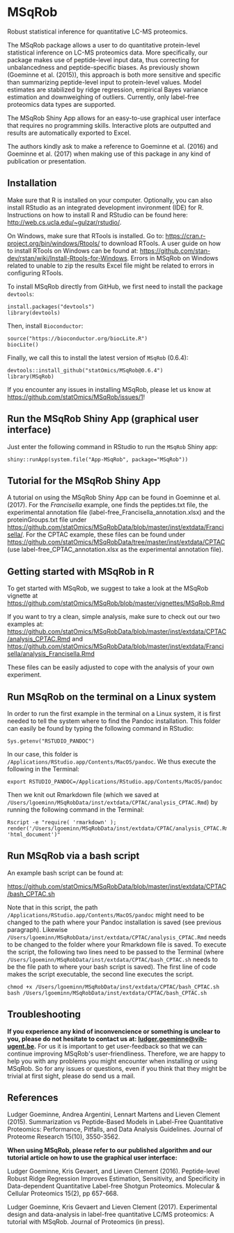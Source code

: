 # MSqRob

Robust statistical inference for quantitative LC-MS proteomics.

The MSqRob package allows a user to do quantitative protein-level statistical inference on LC-MS proteomics data. More specifically, our package makes use of peptide-level input data, thus correcting for unbalancedness and peptide-specific biases. As previously shown (Goeminne et al. (2015)), this approach is both more sensitive and specific than summarizing peptide-level input to protein-level values. Model estimates are stabilized by ridge regression, empirical Bayes variance estimation and downweighing of outliers. Currently, only label-free proteomics data types are supported.

The MSqRob Shiny App allows for an easy-to-use graphical user interface that requires no programming skills. Interactive plots are outputted and results are automatically exported to Excel.

The authors kindly ask to make a reference to Goeminne et al. (2016) and Goeminne et al. (2017) when making use of this package in any kind of publication or presentation.

## Installation

Make sure that R is installed on your computer. Optionally, you can also install RStudio as an integrated development invironment (IDE) for R. Instructions on how to install R and RStudio can be found here: http://web.cs.ucla.edu/~gulzar/rstudio/.

On Windows, make sure that RTools is installed. Go to: https://cran.r-project.org/bin/windows/Rtools/ to download RTools. A user guide on how to install RTools on Windows can be found at: https://github.com/stan-dev/rstan/wiki/Install-Rtools-for-Windows. Errors in MSqRob on Windows related to unable to zip the results Excel file might be related to errors in configuring RTools.

To install MSqRob directly from GitHub, we first need to install the package `devtools`:

~~~~
install.packages("devtools")
library(devtools)
~~~~

Then, install `Bioconductor`:

~~~~
source("https://bioconductor.org/biocLite.R")
biocLite()
~~~~

Finally, we call this to install the latest version of `MSqRob` (0.6.4):

~~~~
devtools::install_github("statOmics/MSqRob@0.6.4")
library(MSqRob)
~~~~

If you encounter any issues in installing MSqRob, please let us know at https://github.com/statOmics/MSqRob/issues/1!

## Run the MSqRob Shiny App (graphical user interface)

Just enter the following command in RStudio to run the `MSqRob` Shiny app:

~~~~
shiny::runApp(system.file("App-MSqRob", package="MSqRob"))
~~~~

## Tutorial for the MSqRob Shiny App

A tutorial on using the MSqRob Shiny App can be found in Goeminne et al. (2017). For the *Francisella* example, one finds the peptides.txt file, the experimental annotation file (label-free_Francisella_annotation.xlsx) and the proteinGroups.txt file under  https://github.com/statOmics/MSqRobData/blob/master/inst/extdata/Francisella/. For the CPTAC example, these files can be found under https://github.com/statOmics/MSqRobData/tree/master/inst/extdata/CPTAC (use label-free_CPTAC_annotation.xlsx as the experimental annotation file).

## Getting started with MSqRob in R

To get started with MSqRob, we suggest to take a look at the MSqRob vignette at https://github.com/statOmics/MSqRob/blob/master/vignettes/MSqRob.Rmd

If you want to try a clean, simple analysis, make sure to check out our two examples at:
https://github.com/statOmics/MSqRobData/blob/master/inst/extdata/CPTAC/analysis_CPTAC.Rmd
and
https://github.com/statOmics/MSqRobData/blob/master/inst/extdata/Francisella/analysis_Francisella.Rmd

These files can be easily adjusted to cope with the analysis of your own experiment.

## Run MSqRob on the terminal on a Linux system

In order to run the first example in the terminal on a Linux system, it is first needed to tell the system where to find the Pandoc installation. This folder can easily be found by typing the following command in RStudio:

~~~~
Sys.getenv("RSTUDIO_PANDOC")
~~~~

In our case, this folder is `/Applications/RStudio.app/Contents/MacOS/pandoc`.
We thus execute the following in the Terminal:
~~~~
export RSTUDIO_PANDOC=/Applications/RStudio.app/Contents/MacOS/pandoc
~~~~

Then we knit out Rmarkdown file (which we saved at `/Users/lgoeminn/MSqRobData/inst/extdata/CPTAC/analysis_CPTAC.Rmd`) by running the following command in the Terminal:

~~~~
Rscript -e "require( 'rmarkdown' ); render('/Users/lgoeminn/MSqRobData/inst/extdata/CPTAC/analysis_CPTAC.Rmd', 'html_document')"
~~~~

## Run MSqRob via a bash script

An example bash script can be found at:

https://github.com/statOmics/MSqRobData/blob/master/inst/extdata/CPTAC/bash_CPTAC.sh

Note that in this script, the path `/Applications/RStudio.app/Contents/MacOS/pandoc` might need to be changed to the path where your Pandoc installation is saved (see previous paragraph). Likewise `/Users/lgoeminn/MSqRobData/inst/extdata/CPTAC/analysis_CPTAC.Rmd` needs to be changed to the folder where your Rmarkdown file is saved. To execute the script, the following two lines need to be passed to the Terminal (where `/Users/lgoeminn/MSqRobData/inst/extdata/CPTAC/bash_CPTAC.sh` needs to be the file path to where your bash script is saved). The first line of code makes the script executable, the second line executes the script.

~~~~
chmod +x /Users/lgoeminn/MSqRobData/inst/extdata/CPTAC/bash_CPTAC.sh
bash /Users/lgoeminn/MSqRobData/inst/extdata/CPTAC/bash_CPTAC.sh
~~~~

## Troubleshooting

**If you experience any kind of inconvencience or something is unclear to you, please do not hesitate to contact us at: [ludger.goeminne@vib-ugent.be](mailto:ludger.goeminne@vib-ugent.be).** For us it is important to get user-feedback so that we can continue improving MSqRob's user-friendliness. Therefore, we are happy to help you with any problems you might encounter when installing or using MSqRob. So for any issues or questions, even if you think that they might be trivial at first sight, please do send us a mail.

## References

Ludger Goeminne, Andrea Argentini, Lennart Martens and Lieven Clement (2015). Summarization vs Peptide-Based Models in Label-Free Quantitative Proteomics: Performance, Pitfalls, and Data Analysis Guidelines. Journal of Proteome Research 15(10), 3550-3562.

**When using MSqRob, please refer to our published algorithm and our tutorial article on how to use the graphical user interface:**

Ludger Goeminne, Kris Gevaert, and Lieven Clement (2016). Peptide-level Robust Ridge Regression Improves Estimation, Sensitivity, and Specificity in Data-dependent Quantitative Label-free Shotgun Proteomics. Molecular & Cellular Proteomics 15(2), pp 657-668.

Ludger Goeminne, Kris Gevaert and Lieven Clement (2017). Experimental design and data-analysis in label-free quantitative LC/MS proteomics: A tutorial with MSqRob. Journal of Proteomics (in press).

